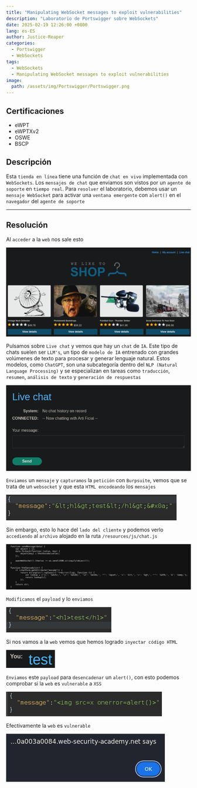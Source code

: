 ```yaml
---
title: "Manipulating WebSocket messages to exploit vulnerabilities"
description: "Laboratorio de Portswigger sobre WebSockets"
date: 2025-02-19 12:26:00 +0800
lang: es-ES
author: Justice-Reaper
categories:
  - Portswigger
  - WebSockets
tags:
  - WebSockets
  - Manipulating WebSocket messages to exploit vulnerabilities
image:
  path: /assets/img/Portswigger/Portswigger.png
---
```


## Certificaciones

- eWPT
- eWPTXv2
- OSWE
- BSCP
  
## Descripción

Esta `tienda en línea` tiene una función de `chat en vivo` implementada con `WebSockets`. Los `mensajes de chat` que enviamos son vistos por un `agente de soporte` en `tiempo real`. Para `resolver` el laboratorio, debemos usar un `mensaje WebSocket` para activar una `ventana emergente` con `alert()` en el `navegador` del `agente de soporte`

---

## Resolución

Al `acceder` a la `web` nos sale esto

![](/assets/img/WebSockets-Lab-1/image_1.png)

Pulsamos sobre `Live chat` y vemos que hay un `chat` de `IA`. Este tipo de chats suelen ser `LLM's`, un tipo de `modelo de IA` entrenado con grandes volúmenes de texto para procesar y generar lenguaje natural. Estos modelos, como `ChatGPT`, son una subcategoría dentro del `NLP (Natural Language Processing)` y se especializan en tareas como `traducción`, `resumen`, `análisis de texto` y `generación de respuestas`

![](/assets/img/WebSockets-Lab-1/image_2.png)

`Enviamos` un `mensaje` y `capturamos` la `petición` con `Burpsuite`, vemos que se trata de un `websocket` y que esta `HTML encodeando` los `mensajes`

![](/assets/img/WebSockets-Lab-1/image_3.png)

Sin embargo, esto lo hace del `lado del cliente` y podemos verlo `accediendo` al `archivo` alojado en la ruta `/resources/js/chat.js`

![](/assets/img/WebSockets-Lab-1/image_4.png)

`Modificamos` el `payload` y lo `enviamos`

![](/assets/img/WebSockets-Lab-1/image_5.png)

Si nos vamos a la `web` vemos que hemos logrado `inyectar código HTML`

![](/assets/img/WebSockets-Lab-1/image_6.png)

`Enviamos` este `payload` para `desencadenar` un `alert()`, con esto podemos comprobar si la `web` es `vulnerable` a `XSS`

![](/assets/img/WebSockets-Lab-1/image_7.png)

Efectivamente la `web` es `vulnerable`

![](/assets/img/WebSockets-Lab-1/image_8.png)
